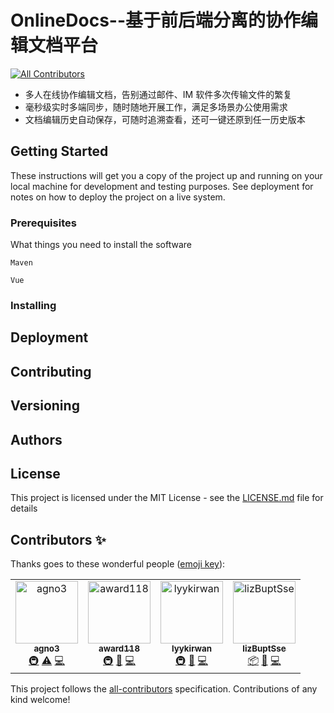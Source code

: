 # OnlineDocs--基于前后端分离的协作编辑文档平台
[![All Contributors](https://img.shields.io/badge/all_contributors-4-orange.svg?style=flat-square)](#contributors)

* 多人在线协作编辑文档，告别通过邮件、IM 软件多次传输文件的繁复
* 毫秒级实时多端同步，随时随地开展工作，满足多场景办公使用需求
* 文档编辑历史自动保存，可随时追溯查看，还可一键还原到任一历史版本

## Getting Started

These instructions will get you a copy of the project up and running on your local machine for development and testing purposes. See deployment for notes on how to deploy the project on a live system.

### Prerequisites

What things you need to install the software

```
Maven

Vue
```

### Installing


## Deployment


## Contributing


## Versioning


## Authors


## License

This project is licensed under the MIT License - see the [LICENSE.md](LICENSE.md) file for details

## Contributors ✨

Thanks goes to these wonderful people ([emoji key](https://allcontributors.org/docs/en/emoji-key)):

<!-- ALL-CONTRIBUTORS-LIST:START - Do not remove or modify this section -->
<!-- prettier-ignore -->
<table>
  <tr>
    <td align="center"><a href="https://agno3xzy.github.io"><img src="https://avatars3.githubusercontent.com/u/35889675?v=4" width="100px;" alt="agno3"/><br /><sub><b>agno3</b></sub></a><br /><a href="#infra-agno3xzy" title="Infrastructure (Hosting, Build-Tools, etc)">🚇</a> <a href="https://github.com/agno3xzy/Online-Docs/commits?author=agno3xzy" title="Tests">⚠️</a> <a href="https://github.com/agno3xzy/Online-Docs/commits?author=agno3xzy" title="Code">💻</a></td>
    <td align="center"><a href="https://github.com/award118"><img src="https://avatars1.githubusercontent.com/u/43327595?v=4" width="100px;" alt="award118"/><br /><sub><b>award118</b></sub></a><br /><a href="#infra-award118" title="Infrastructure (Hosting, Build-Tools, etc)">🚇</a> <a href="https://github.com/agno3xzy/Online-Docs/commits?author=award118" title="Documentation">📖</a> <a href="https://github.com/agno3xzy/Online-Docs/commits?author=award118" title="Code">💻</a></td>
    <td align="center"><a href="https://github.com/lyykirwan"><img src="https://avatars2.githubusercontent.com/u/34850501?v=4" width="100px;" alt="lyykirwan"/><br /><sub><b>lyykirwan</b></sub></a><br /><a href="#infra-lyykirwan" title="Infrastructure (Hosting, Build-Tools, etc)">🚇</a> <a href="#design-lyykirwan" title="Design">🎨</a> <a href="https://github.com/agno3xzy/Online-Docs/commits?author=lyykirwan" title="Code">💻</a></td>
    <td align="center"><a href="https://github.com/lizBuptSse"><img src="https://avatars1.githubusercontent.com/u/35185428?v=4" width="100px;" alt="lizBuptSse"/><br /><sub><b>lizBuptSse</b></sub></a><br /><a href="#platform-lizBuptSse" title="Packaging/porting to new platform">📦</a> <a href="#design-lizBuptSse" title="Design">🎨</a> <a href="https://github.com/agno3xzy/Online-Docs/commits?author=lizBuptSse" title="Code">💻</a></td>
  </tr>
</table>

<!-- ALL-CONTRIBUTORS-LIST:END -->

This project follows the [all-contributors](https://github.com/all-contributors/all-contributors) specification. Contributions of any kind welcome!